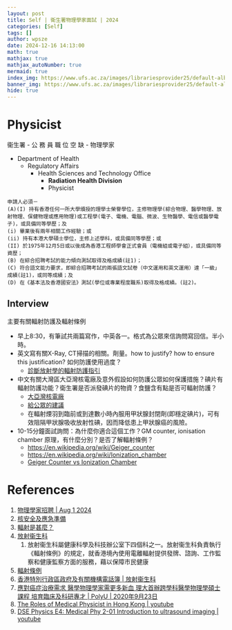 ```yaml
---
layout: post
title: Self | 衛生署物理學家面試 | 2024
categories: [Self]
tags: []
author: wpsze
date: 2024-12-16 14:13:00
math: true
mathjax: true
mathjax_autoNumber: true
mermaid: true
index_img: https://www.ufs.ac.za/images/librariesprovider25/default-album/buttonmphy.jpg?sfvrsn=2abef921_0
banner_img: https://www.ufs.ac.za/images/librariesprovider25/default-album/buttonmphy.jpg?sfvrsn=2abef921_0
hide: true
---
```


# Physicist

衞生署 - 公 務 員 職 位 空 缺 - 物理學家

- Department of Health
  - Regulatory Affairs
    - Health Sciences and Technology Office
      - **Radiation Health Division**
      - Physicist

```text
申請人必須－ 
(A)(I) 持有香港任何一所大學頒授的理學士榮譽學位，主修物理學(綜合物理、醫學物理、放射物理、保健物理或應用物理)或工程學(電子、電機、電腦、微波、生物醫學、電信或醫學電子)，或具備同等學歷；及 
(i) 畢業後有兩年相關工作經驗；或 
(ii) 持有本港大學碩士學位，主修上述學科，或具備同等學歷；或 
(II) 於1975年12月5日或以後成為香港工程師學會正式會員（電機組或電子組），或具備同等資歷； 
(B) 在綜合招聘考試的能力傾向測試取得及格成績(註1)； 
(C) 符合語文能力要求，即綜合招聘考試的兩張語文試卷（中文運用和英文運用）達「一級」成績(註1)，或同等成績；及 
(D) 在《基本法及香港國安法》測試(學位或專業程度職系)取得及格成績。(註2)。
```

## Interview

主要有關輻射防護及輻射條例

- 早上8:30，有筆試共兩篇寫作，中英各一。格式為公眾來信詢問寫回信。半小時。
- 英文寫有關X-Ray, CT掃描的相關。劑量。how to justify? how to ensure this justification? 如何防護使用過度？
  - [診斷放射學的輻射防護指引](https://www.rhd.gov.hk/tc/pdf/Pub1_chinese.pdf)
- 中文有關大灣區大亞灣核電廠及意外假設如何防護公眾如何保護措施？碘片有輻射防護功能？衛生署是否派發碘片的物資？食鹽含有點是否可輻射防護？
  - [大亞灣核電廠](https://www.sb.gov.hk/chi/special/nuclear/Station.html)
  - [給公眾的建議](https://www.sb.gov.hk/chi/special/nuclear/Advice.html)
  - 在輻射煙羽到臨前或到達數小時內服用甲狀腺封閉劑(即穩定碘片)，可有效阻隔甲狀腺吸收放射性碘，因而降低患上甲狀腺癌的風險。
- 10-15分鐘面試詢問：為什麼你適合這個工作？GM counter, ionisation chamber 原理，有什麼分別？是否了解輻射條例？
  - <https://en.wikipedia.org/wiki/Geiger_counter>
  - <https://en.wikipedia.org/wiki/Ionization_chamber>
  - [Geiger Counter vs Ionization Chamber](https://www.nuclear-power.com/nuclear-engineering/radiation-detection/gaseous-ionization-detector/geiger-counter-vs-ionization-chamber/)


# References

1. [物理學家招聘 | Aug 1 2024](https://www.edigest.hk/%e7%ad%8d%e5%b7%a5/%e7%89%a9%e7%90%86%e5%ad%b8%e5%ae%b6-%e6%94%bf%e5%ba%9c%e8%81%b7%e4%bd%8d-%e6%94%bf%e5%ba%9c%e5%b7%a5-%e5%85%ac%e5%8b%99%e5%93%a1%e6%8b%9b%e8%81%98-aplt-1326103/)
2. [核安全及應急準備](https://www.sb.gov.hk/chi/special/nuclear/index.html)
3. [輻射是甚麼？](https://www.sb.gov.hk/chi/special/nuclear/Radation.html)
4. [放射衞生科](https://www.rhd.gov.hk/tc/aboutus/aboutus.html)
   1. 放射衞生科屬健康科學及科技辦公室下四個科之一。放射衞生科負責執行《輻射條例》的規定，就香港境內使用電離輻射提供發牌、諮詢、工作監察和健康監察方面的服務，藉以保障市民健康
5. [輻射條例](https://www.elegislation.gov.hk/hk/cap303!zh-Hant-HK)
6. [香港特別行政區政府及有關機構電話簿 | 放射衞生科](https://tel.directory.gov.hk/0258000053_CHI.html)
7. [應對癌症治療需求 醫學物理學家需更多新血 理大首辦跨學科醫學物理學碩士課程 培育臨床及科研專才 | PolyU | 2020年9月23日](https://www.polyu.edu.hk/tc/media/media-releases/2020/0923_polyu-launches-the-first-dedicated-interdisciplinary-master-programme-in-medical-physics/)
8. [The Roles of Medical Physicist in Hong Kong | youtube ](https://www.youtube.com/watch?v=QtFEKZora5Y&ab_channel=IOMPOfficial)
9. [DSE Physics E4: Medical Phy 2-01 Introduction to ultrasound imaging | youtube](https://www.youtube.com/watch?v=_TIwL_tuluE&list=PLDTJZgNXBU_zfYRGJrif5hcoXkP06CYnk&index=8&ab_channel=%E9%AB%98%E5%AD%90%E8%80%81%E5%B8%AB)